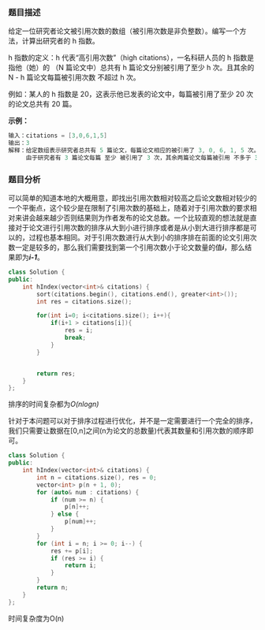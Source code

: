 ### 题目描述

给定一位研究者论文被引用次数的数组（被引用次数是非负整数）。编写一个方法，计算出研究者的 h 指数。

h 指数的定义：h 代表“高引用次数”（high citations），一名科研人员的 h 指数是指他（她）的 （N 篇论文中）总共有 h 篇论文分别被引用了至少 h 次。且其余的 N - h 篇论文每篇被引用次数 不超过 h 次。

例如：某人的 h 指数是 20，这表示他已发表的论文中，每篇被引用了至少 20 次的论文总共有 20 篇。

**示例：**

~~~c
输入：citations = [3,0,6,1,5]
输出：3 
解释：给定数组表示研究者总共有 5 篇论文，每篇论文相应的被引用了 3, 0, 6, 1, 5 次。
     由于研究者有 3 篇论文每篇 至少 被引用了 3 次，其余两篇论文每篇被引用 不多于 3 次，所以她的 h 指数是 3。
~~~

### 题目分析

可以简单的知道本地的大概用意，即找出引用次数相对较高之后论文数相对较少的一个平衡点，这个较少是在限制了引用次数的基础上，随着对于引用次数的要求相对来讲会越来越少否则结果则为作者发布的论文总数。一个比较直观的想法就是直接对于论文进行引用次数的排序从大到小进行排序或者是从小到大进行排序都是可以的，过程也基本相同。对于引用次数进行从大到小的排序排在前面的论文引用次数一定是较多的，那么我们需要找到第一个引用次数小于论文数量的值***i***，那么结果即为***i-1***。

~~~c++
class Solution {
public:
    int hIndex(vector<int>& citations) {
        sort(citations.begin(), citations.end(), greater<int>());
        int res = citations.size();

        for(int i=0; i<citations.size(); i++){
            if(i+1 > citations[i]){
                res = i;
                break;
            }
        }


        return res;
    }
};
~~~

排序的时间复杂都为*O(nlogn)*

针对于本问题可以对于排序过程进行优化，并不是一定需要进行一个完全的排序，我们只需要让数据在[0,n]之间(n为论文的总数量)代表其数量和引用次数的顺序即可。

~~~c++
class Solution {
public:
    int hIndex(vector<int>& citations) {
        int n = citations.size(), res = 0;
        vector<int> p(n + 1, 0);
        for (auto& num : citations) {
            if (num >= n) {
                p[n]++;
            } else {
                p[num]++;
            }
        }
        for (int i = n; i >= 0; i--) {
            res += p[i];
            if (res >= i) {
                return i;
            }
        }
        return n;
    }
};
~~~

时间复杂度为O(n)